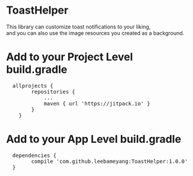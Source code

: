 # ToastHelper

This library can customize toast notifications to your liking,<br/>
and you can also use the image resources you created as a background.

# Add to your Project Level build.gradle 
<pre>
  allprojects {
		repositories {
			...
			maven { url 'https://jitpack.io' }
		}
	}
</pre>

# Add to your App Level build.gradle
<pre>
  dependencies {
	    compile 'com.github.leebameyang:ToastHelper:1.0.0'
  }
</pre>
